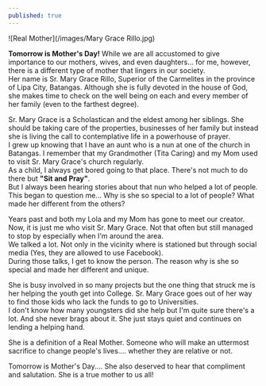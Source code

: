 ```yaml
---
published: true
---
```

![Real Mother](/images/Mary Grace Rillo.jpg)

**Tomorrow is Mother's Day!** While we are all accustomed to give importance to our mothers, wives, and even daughters... for me, however, there is a different type of mother that lingers in our society.   
Her name is Sr. Mary Grace Rillo, Superior of the Carmelites in the province of Lipa City, Batangas. Although she is fully devoted in the house of God, she makes time to check on the well being on each and every member of her family (even to the farthest degree). 

Sr. Mary Grace is a Scholastican and the eldest among her siblings. She should be taking care of the properties, businesses of her family but instead she is living the call to contemplative life in a powerhouse of prayer.   
I grew up knowing that I have an aunt who is a nun at one of the church in Batangas. I remember that my Grandmother (Tita Caring) and my Mom used to visit Sr. Mary Grace's church regularly.   
As a child, I always get bored going to that place. There's not much to do there but **"Sit and Pray"**.   
But I always been hearing stories about that nun who helped a lot of people. This began to question me... Why is she so special to a lot of people? What made her different from the others?

Years past and both my Lola and my Mom has gone to meet our creator. Now, it is just me who visit Sr. Mary Grace. Not that often but still managed to stop by especially when I'm around the area.   
We talked a lot. Not only in the vicinity where is stationed but through social media (Yes, they are allowed to use Facebook).   
During those talks, I get to know the person. The reason why is she so special and made her different and unique. 

She is busy involved in so many projects but the one thing that struck me is her helping the youth get into College. Sr. Mary Grace goes out of her way to find those kids who lack the funds to go to Universities.   
I don't know how many youngsters did she help but I'm quite sure there's a lot. And she never brags about it. She just stays quiet and continues on lending a helping hand.

She is a definition of a Real Mother. Someone who will make an uttermost sacrifice to change people's lives.... whether they are relative or not. 

Tomorrow is Mother's Day.... She also deserved to hear that compliment and salutation. She is a true mother to us all!

